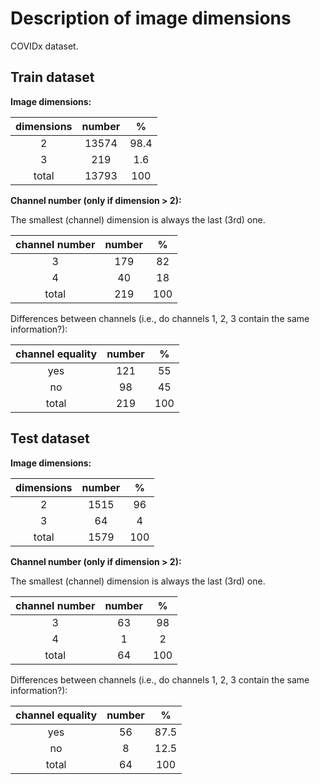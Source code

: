# Description of image dimensions

COVIDx dataset.

## Train dataset

**Image dimensions:**

| dimensions | number |   %  |
|:----------:|:------:|:----:|
|      2     |  13574 | 98.4 |
|      3     |   219  |  1.6 |
|    total   |  13793 |  100 |


**Channel number (only if dimension > 2):**

The smallest (channel) dimension is always the last (3rd) one.

| channel number | number |  %  |
|:--------------:|:------:|:---:|
|        3       |   179  |  82 |
|        4       |   40   |  18 |
|      total     |   219  | 100 |


Differences between channels (i.e., do channels 1, 2, 3 contain the same information?):

| channel equality | number |  %  |
|:----------------:|:------:|:---:|
|        yes       |   121  |  55 |
|        no        |   98   |  45 |
|       total      |   219  | 100 |


## Test dataset


**Image dimensions:**

| dimensions | number |  %  |
|:----------:|:------:|:---:|
|      2     |  1515  |  96 |
|      3     |   64   |  4  |
|    total   |  1579  | 100 |


**Channel number (only if dimension > 2):**

The smallest (channel) dimension is always the last (3rd) one.

| channel number | number |  %  |
|:--------------:|:------:|:---:|
|        3       |   63   |  98 |
|        4       |    1   |  2  |
|      total     |   64   | 100 |


Differences between channels (i.e., do channels 1, 2, 3 contain the same information?):


| channel equality | number |   %  |
|:----------------:|:------:|:----:|
|        yes       |   56   | 87.5 |
|        no        |    8   | 12.5 |
|       total      |   64   |  100 |








